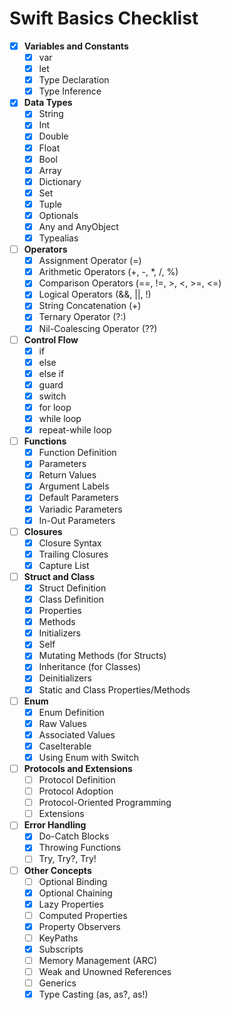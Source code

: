 # Swift Basics Checklist

- [X] **Variables and Constants**
  - [X] var
  - [X] let
  - [X] Type Declaration
  - [X] Type Inference

- [X] **Data Types**
  - [X] String
  - [X] Int
  - [X] Double
  - [X] Float
  - [X] Bool
  - [X] Array
  - [X] Dictionary
  - [X] Set
  - [X] Tuple
  - [X] Optionals
  - [x] Any and AnyObject
  - [x] Typealias
  
- [ ] **Operators**
  - [X] Assignment Operator (=)
  - [X] Arithmetic Operators (+, -, *, /, %)
  - [X] Comparison Operators (==, !=, >, <, >=, <=)
  - [X] Logical Operators (&&, ||, !)
  - [X] String Concatenation (+)
  - [x] Ternary Operator (?:)
  - [x] Nil-Coalescing Operator (??)

- [ ] **Control Flow**
  - [X] if
  - [X] else
  - [X] else if
  - [X] guard
  - [X] switch
  - [X] for loop
  - [X] while loop
  - [X] repeat-while loop

- [ ] **Functions**
  - [X] Function Definition
  - [X] Parameters
  - [X] Return Values
  - [X] Argument Labels
  - [X] Default Parameters
  - [X] Variadic Parameters
  - [X] In-Out Parameters

- [ ] **Closures**
  - [X] Closure Syntax
  - [X] Trailing Closures
  - [X] Capture List

- [ ] **Struct and Class**
  - [X] Struct Definition
  - [X] Class Definition
  - [X] Properties
  - [X] Methods
  - [X] Initializers
  - [x] Self
  - [X] Mutating Methods (for Structs)
  - [X] Inheritance (for Classes)
  - [x] Deinitializers
  - [X] Static and Class Properties/Methods

- [ ] **Enum**
  - [X] Enum Definition
  - [X] Raw Values
  - [X] Associated Values
  - [X] CaseIterable
  - [X] Using Enum with Switch

- [ ] **Protocols and Extensions**
  - [ ] Protocol Definition
  - [ ] Protocol Adoption
  - [ ] Protocol-Oriented Programming
  - [ ] Extensions

- [ ] **Error Handling**
  - [X] Do-Catch Blocks
  - [X] Throwing Functions
  - [ ] Try, Try?, Try!

- [ ] **Other Concepts**
  - [ ] Optional Binding
  - [X] Optional Chaining
  - [X] Lazy Properties
  - [ ] Computed Properties
  - [X] Property Observers
  - [ ] KeyPaths
  - [X] Subscripts
  - [ ] Memory Management (ARC)
  - [ ] Weak and Unowned References
  - [ ] Generics
  - [X] Type Casting (as, as?, as!)
